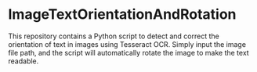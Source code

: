 # ImageTextOrientationAndRotation
This repository contains a Python script to detect and correct the orientation of text in images using Tesseract OCR. Simply input the image file path, and the script will automatically rotate the image to make the text readable.
